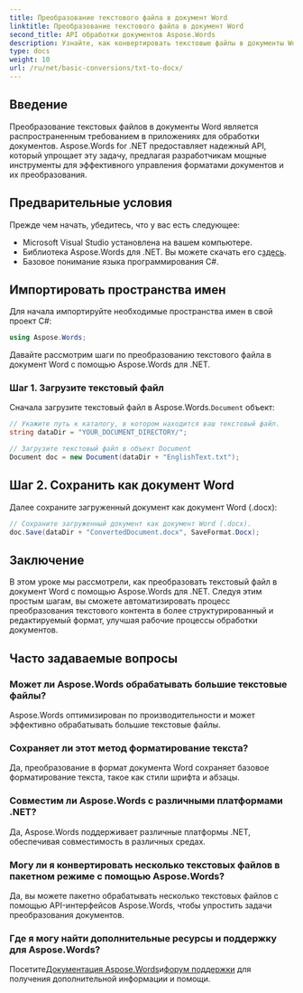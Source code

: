 ```yaml
---
title: Преобразование текстового файла в документ Word
linktitle: Преобразование текстового файла в документ Word
second_title: API обработки документов Aspose.Words
description: Узнайте, как конвертировать текстовые файлы в документы Word с помощью Aspose.Words для .NET. Эффективно управляйте преобразованием документов с помощью нашего подробного руководства.
type: docs
weight: 10
url: /ru/net/basic-conversions/txt-to-docx/
---
```

## Введение

Преобразование текстовых файлов в документы Word является распространенным требованием в приложениях для обработки документов. Aspose.Words for .NET предоставляет надежный API, который упрощает эту задачу, предлагая разработчикам мощные инструменты для эффективного управления форматами документов и их преобразования.

## Предварительные условия

Прежде чем начать, убедитесь, что у вас есть следующее:
- Microsoft Visual Studio установлена на вашем компьютере.
-  Библиотека Aspose.Words для .NET. Вы можете скачать его с[здесь](https://releases.aspose.com/words/net/).
- Базовое понимание языка программирования C#.

## Импортировать пространства имен

Для начала импортируйте необходимые пространства имен в свой проект C#:
```csharp
using Aspose.Words;
```

Давайте рассмотрим шаги по преобразованию текстового файла в документ Word с помощью Aspose.Words для .NET.

### Шаг 1. Загрузите текстовый файл

 Сначала загрузите текстовый файл в Aspose.Words.`Document` объект:
```csharp
// Укажите путь к каталогу, в котором находится ваш текстовый файл.
string dataDir = "YOUR_DOCUMENT_DIRECTORY/";

// Загрузите текстовый файл в объект Document
Document doc = new Document(dataDir + "EnglishText.txt");
```

## Шаг 2. Сохранить как документ Word

Далее сохраните загруженный документ как документ Word (.docx):
```csharp
// Сохраните загруженный документ как документ Word (.docx).
doc.Save(dataDir + "ConvertedDocument.docx", SaveFormat.Docx);
```

## Заключение

В этом уроке мы рассмотрели, как преобразовать текстовый файл в документ Word с помощью Aspose.Words для .NET. Следуя этим простым шагам, вы сможете автоматизировать процесс преобразования текстового контента в более структурированный и редактируемый формат, улучшая рабочие процессы обработки документов.

## Часто задаваемые вопросы

### Может ли Aspose.Words обрабатывать большие текстовые файлы?
Aspose.Words оптимизирован по производительности и может эффективно обрабатывать большие текстовые файлы.

### Сохраняет ли этот метод форматирование текста?
Да, преобразование в формат документа Word сохраняет базовое форматирование текста, такое как стили шрифта и абзацы.

### Совместим ли Aspose.Words с различными платформами .NET?
Да, Aspose.Words поддерживает различные платформы .NET, обеспечивая совместимость в различных средах.

### Могу ли я конвертировать несколько текстовых файлов в пакетном режиме с помощью Aspose.Words?
Да, вы можете пакетно обрабатывать несколько текстовых файлов с помощью API-интерфейсов Aspose.Words, чтобы упростить задачи преобразования документов.

### Где я могу найти дополнительные ресурсы и поддержку для Aspose.Words?
 Посетите[Документация Aspose.Words](https://reference.aspose.com/words/net/)и[форум поддержки](https://forum.aspose.com/c/words/8) для получения дополнительной информации и помощи.